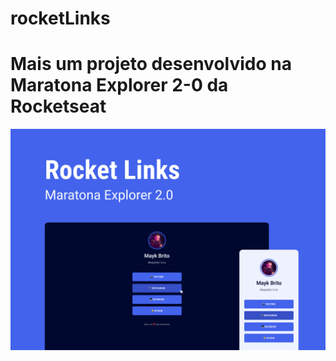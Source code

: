 # rocketLinks
# Mais um projeto desenvolvido na Maratona Explorer 2-0 da Rocketseat
<img src="./cover.jpg"> 


